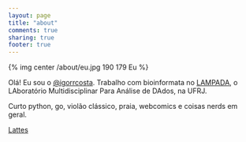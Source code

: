 ```yaml
---
layout: page
title: "about"
comments: true
sharing: true
footer: true
---
```


{% img center /about/eu.jpg 190 179 Eu %}

Olá! Eu sou o [@igorrcosta](https://twitter.com/igorrcosta "meu twitter"). Trabalho com bioinformata no [LAMPADA](http://www2.bioqmed.ufrj.br/prosdocimi/ "LAMPADA"), o LAboratório Multidisciplinar Para Análise de DAdos, na UFRJ.

Curto python, go, violão clássico, praia, webcomics e coisas nerds em geral.

[Lattes](http://lattes.cnpq.br/5914671130167421 "Meu Lattes")

